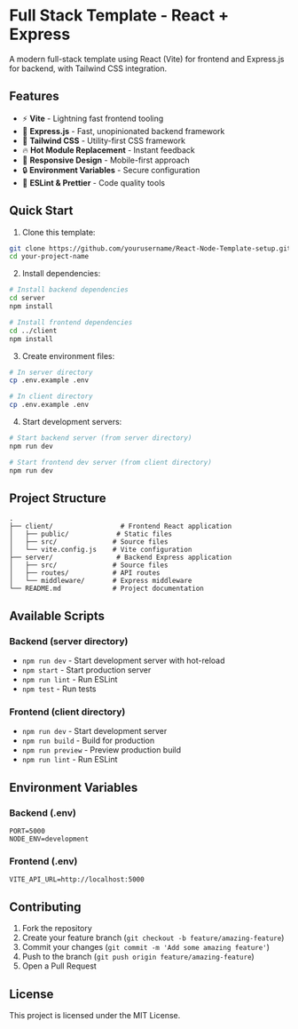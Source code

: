 # Full Stack Template - React + Express

A modern full-stack template using React (Vite) for frontend and Express.js for backend, with Tailwind CSS integration.

## Features

- ⚡️ **Vite** - Lightning fast frontend tooling
- 🚀 **Express.js** - Fast, unopinionated backend framework
- 💨 **Tailwind CSS** - Utility-first CSS framework
- 🔥 **Hot Module Replacement** - Instant feedback
- 📱 **Responsive Design** - Mobile-first approach
- 🔒 **Environment Variables** - Secure configuration
- 🎯 **ESLint & Prettier** - Code quality tools

## Quick Start

1. Clone this template:
```bash
git clone https://github.com/yourusername/React-Node-Template-setup.git your-project-name
cd your-project-name
```

2. Install dependencies:
```bash
# Install backend dependencies
cd server
npm install

# Install frontend dependencies
cd ../client
npm install
```

3. Create environment files:
```bash
# In server directory
cp .env.example .env

# In client directory
cp .env.example .env
```

4. Start development servers:
```bash
# Start backend server (from server directory)
npm run dev

# Start frontend dev server (from client directory)
npm run dev
```

## Project Structure

```
.
├── client/                 # Frontend React application
│   ├── public/            # Static files
│   ├── src/              # Source files
│   └── vite.config.js    # Vite configuration
├── server/                # Backend Express application
│   ├── src/              # Source files
│   ├── routes/           # API routes
│   └── middleware/       # Express middleware
└── README.md             # Project documentation
```

## Available Scripts

### Backend (server directory)

- `npm run dev` - Start development server with hot-reload
- `npm start` - Start production server
- `npm run lint` - Run ESLint
- `npm test` - Run tests

### Frontend (client directory)

- `npm run dev` - Start development server
- `npm run build` - Build for production
- `npm run preview` - Preview production build
- `npm run lint` - Run ESLint

## Environment Variables

### Backend (.env)
```
PORT=5000
NODE_ENV=development
```

### Frontend (.env)
```
VITE_API_URL=http://localhost:5000
```

## Contributing

1. Fork the repository
2. Create your feature branch (`git checkout -b feature/amazing-feature`)
3. Commit your changes (`git commit -m 'Add some amazing feature'`)
4. Push to the branch (`git push origin feature/amazing-feature`)
5. Open a Pull Request

## License

This project is licensed under the MIT License.
